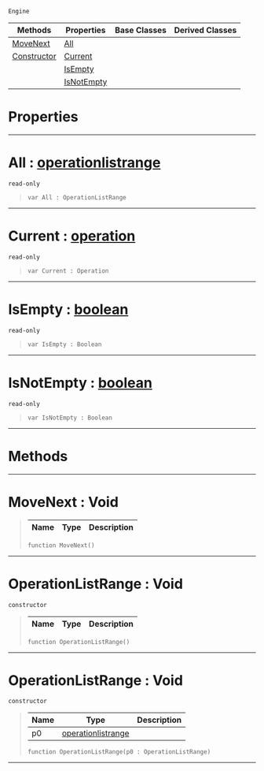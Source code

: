  `Engine`

|Methods|Properties|Base Classes|Derived Classes|
|---|---|---|---|
|[ MoveNext](https://github.com/zeroengineteam/ZeroDocs/code_reference/class_reference/operationlistrange.markdown#movenext-void)|[ All](https://github.com/zeroengineteam/ZeroDocs/code_reference/class_reference/operationlistrange.markdown#all-zero-engine-document)| | |
|[ Constructor](https://github.com/zeroengineteam/ZeroDocs/code_reference/class_reference/operationlistrange.markdown#operationlistrange-void)|[ Current](https://github.com/zeroengineteam/ZeroDocs/code_reference/class_reference/operationlistrange.markdown#current-zero-engine-docu)| | |
| |[ IsEmpty](https://github.com/zeroengineteam/ZeroDocs/code_reference/class_reference/operationlistrange.markdown#isempty-zero-engine-docu)| | |
| |[ IsNotEmpty](https://github.com/zeroengineteam/ZeroDocs/code_reference/class_reference/operationlistrange.markdown#isnotempty-zero-engine-d)| | |


 #  Properties


---  
 #  All : [operationlistrange](https://github.com/zeroengineteam/ZeroDocs/code_reference/class_reference/operationlistrange.markdown)

 `read-only`

> 
> ``` lang=cpp, name=Zilch
> var All : OperationListRange


---  
 #  Current : [operation](https://github.com/zeroengineteam/ZeroDocs/code_reference/class_reference/operation.markdown)

 `read-only`

> 
> ``` lang=cpp, name=Zilch
> var Current : Operation


---  
 #  IsEmpty : [boolean](https://github.com/zeroengineteam/ZeroDocs/code_reference/zilch_base_types/boolean.markdown)

 `read-only`

> 
> ``` lang=cpp, name=Zilch
> var IsEmpty : Boolean


---  
 #  IsNotEmpty : [boolean](https://github.com/zeroengineteam/ZeroDocs/code_reference/zilch_base_types/boolean.markdown)

 `read-only`

> 
> ``` lang=cpp, name=Zilch
> var IsNotEmpty : Boolean


---  
 #  Methods


---  
 #  MoveNext : Void

> 
> |Name|Type|Description|
> |---|---|---|
> ``` lang=cpp, name=Zilch
> function MoveNext()
> ``` 


---  
 #  OperationListRange : Void

 `constructor`

> 
> |Name|Type|Description|
> |---|---|---|
> ``` lang=cpp, name=Zilch
> function OperationListRange()
> ``` 


---  
 #  OperationListRange : Void

 `constructor`

> 
> |Name|Type|Description|
> |---|---|---|
> |p0|[operationlistrange](https://github.com/zeroengineteam/ZeroDocs/code_reference/class_reference/operationlistrange.markdown)| |
> ``` lang=cpp, name=Zilch
> function OperationListRange(p0 : OperationListRange)
> ``` 


---  
 

 